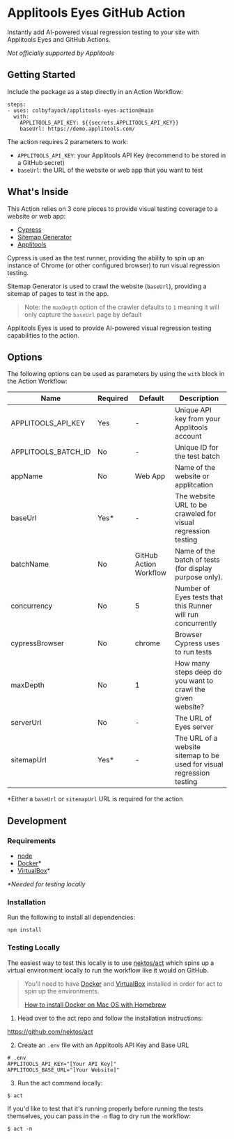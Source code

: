 # Applitools Eyes GitHub Action

Instantly add AI-powered visual regression testing to your site with Applitools Eyes and GitHub Actions.

*Not officially supported by Applitools*

## Getting Started

Include the package as a step directly in an Action Workflow:

```
steps:
- uses: colbyfayock/applitools-eyes-action@main
  with:
    APPLITOOLS_API_KEY: ${{secrets.APPLITOOLS_API_KEY}}
    baseUrl: https://demo.applitools.com/
```

The action requires 2 parameters to work:
* `APPLITOOLS_API_KEY`: your Applitools API Key (recommend to be stored in a GitHub secret)
* `baseUrl`: the URL of the website or web app that you want to test

## What's Inside

This Action relies on 3 core pieces to provide visual testing coverage to a website or web app:
* [Cypress](https://www.cypress.io/)
* [Sitemap Generator](https://github.com/lgraubner/sitemap-generator)
* [Applitools](https://applitools.com/)

Cypress is used as the test runner, providing the ability to spin up an instance of Chrome (or other configured browser) to run visual regression testing.

Sitemap Generator is used to crawl the website (`baseUrl`), providing a sitemap of pages to test in the app.

> Note: the `maxDepth` option of the crawler defaults to `1` meaning it will only capture the `baseUrl` page by default

Applitools Eyes is used to provide AI-powered visual regression testing capabilities to the action.

## Options

The following options can be used as parameters by using the `with` block in the Action Workflow:

| Name                | Required | Default                | Description                                                           |
| ------------------- | -------- | ---------------------- | --------------------------------------------------------------------- |
| APPLITOOLS_API_KEY  | Yes      | -                      | Unique API key from your Applitools account                           |
| APPLITOOLS_BATCH_ID | No       | -                      | Unique ID for the test batch                                          |
| appName             | No       | Web App                | Name of the website or applitcation                                   |
| baseUrl             | Yes*     | -                      | The website URL to be craweled for visual regression testing          |
| batchName           | No       | GitHub Action Workflow | Name of the batch of tests (for display purpose only).                |
| concurrency         | No       | 5                      | Number of Eyes tests that this Runner will run concurrently           |
| cypressBrowser      | No       | chrome                 | Browser Cypress uses to run tests                                     |
| maxDepth            | No       | 1                      | How many steps deep do you want to crawl the given website?           |
| serverUrl           | No       | -                      | The URL of Eyes server                                                |
| sitemapUrl          | Yes*     | -                      | The URL of a website sitemap to be used for visual regression testing |

*Either a `baseUrl` or `sitemapUrl` URL is required for the action

## Development

### Requirements
* [node](https://nodejs.org/en/)
* [Docker](https://www.docker.com/)*
* [VirtualBox](https://www.virtualbox.org/)*

_*Needed for testing locally_

### Installation

Run the following to install all dependencies:

```
npm install
```

### Testing Locally

The easiest way to test this locally is to use [nektos/act](https://github.com/nektos/act) which spins up a virtual environment locally to run the workflow like it would on GitHub.

> You'll need to have [Docker](https://www.docker.com/) and [VirtualBox](https://www.virtualbox.org/) installed in order for act to spin up the environments.
> 
> [How to install Docker on Mac OS with Homebrew](https://medium.com/crowdbotics/a-complete-one-by-one-guide-to-install-docker-on-your-mac-os-using-homebrew-e818eb4cfc3)

1. Head over to the act repo and follow the installation instructions:

https://github.com/nektos/act

2. Create an `.env` file with an Applitools API Key and Base URL

```
# .env
APPLITOOLS_API_KEY="[Your API Key]"
APPLITOOLS_BASE_URL="[Your Website]"
```

3. Run the act command locally:

```
$ act
```

If you'd like to test that it's running properly before running the tests themselves, you can pass in the `-n` flag to dry run the workflow:

```
$ act -n
```
